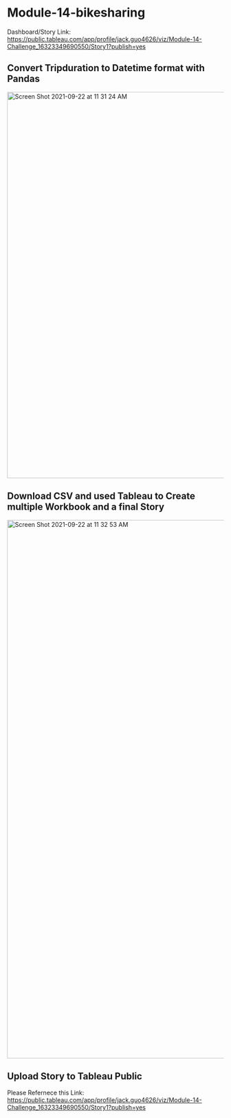 # Module-14-bikesharing


Dashboard/Story Link: https://public.tableau.com/app/profile/jack.guo4626/viz/Module-14-Challenge_16323349690550/Story1?publish=yes

## Convert Tripduration to Datetime format with Pandas

<img width="896" alt="Screen Shot 2021-09-22 at 11 31 24 AM" src="https://user-images.githubusercontent.com/83923903/134401323-dd496535-2e16-4d31-b764-3b5b59e51291.png">


## Download CSV and used Tableau to Create multiple Workbook and a final Story
<img width="1249" alt="Screen Shot 2021-09-22 at 11 32 53 AM" src="https://user-images.githubusercontent.com/83923903/134401567-c09bb0a9-33d5-4222-87cf-22dd9ee49db3.png">

## Upload Story to Tableau Public

Please Refernece this Link: https://public.tableau.com/app/profile/jack.guo4626/viz/Module-14-Challenge_16323349690550/Story1?publish=yes
